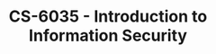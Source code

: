---
layout: course
title: CS-6035 - Introduction to Information Security
aliases: IIS
course_id: CS-6035
permalink: /CS-6035/
avg_difficulty: 2.55
avg_rating: 3.44
avg_workload: 10.83
course_number: 6035
---